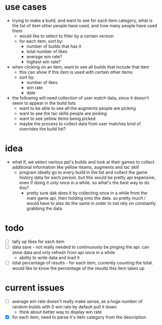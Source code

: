 # use cases
- trying to make a build, and want to see for each item category, what is the list of item other people have used, and how many people have used them
    - would like to select to filter by a certain version
    - for each item, sort by:
        - number of builds that has it
        - total number of likes
        - average win rate?
        - highest win rate?
- when clicking on an item, want to see all builds that include that item
    - this can show if this item is used with certain other items
    - sort by:
        - number of likes
        - win rate
        - date
- the following will need collection of user match data, since it doesn't seem to appear in the build lists
    - want to be able to see all the augments people are picking
    - want to see the tac skills people are picking
    - want to see yellow items being picked
    - maybe the process to collect data from user matches kind of overrides the build list?

# idea
- what if, we select various ppl's builds and look at their games to collect additional information like yellow iteams, augments and tac skill
    - program ideally go to every build in the list and collect the game history data for each person. but this would be pretty api expensive, even if doing it only once in a while. so what's the best way to do this?
        - pretty sure dak does it by collecting once in a while from the main game api, then holding onto the data. so pretty much i would have to also do the same in order to not rely on constantly grabbing the data

# todo
- [ ] tally up likes for each item
- [ ] data save - not really needed to continuously be pinging the api. can store data and only refresh from api once in a while
    - ability to write data and load it
- [ ] total percentage of results - for each item, currently counting the total. would like to know the percentage of the results this item takes up

# current issues
- [ ] average win rate doesn't really make sense, as a huge number of random builds with 0 win rate by default pull it down
    - think about better way to display win rate
- [x] for each item, need to parse it's item category from the description
